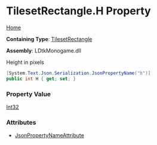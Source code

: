 # TilesetRectangle\.H Property

[Home](../../../README.md)

**Containing Type**: [TilesetRectangle](../README.md)

**Assembly**: LDtkMonogame\.dll

  
Height in pixels

```csharp
[System.Text.Json.Serialization.JsonPropertyName("h")]
public int H { get; set; }
```

### Property Value

[Int32](https://docs.microsoft.com/en-us/dotnet/api/system.int32)

### Attributes

* [JsonPropertyNameAttribute](https://docs.microsoft.com/en-us/dotnet/api/system.text.json.serialization.jsonpropertynameattribute)

